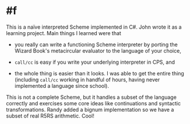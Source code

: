 \#f
===

This is a naïve interpreted Scheme implemented in C#.  John wrote it as a
learning project.  Main things I learned were that

- you really can write a functioning Scheme interpreter by porting the Wizard
  Book's metacircular evaluator to the language of your choice,

- `call/cc` is easy if you write your underlying interpreter in CPS, and

- the whole thing is easier than it looks.  I was able to get the entire thing
  (including `call/cc` working in handful of hours, having never implemented
  a language since school).

This is not a complete Scheme, but it handles a subset of the language correctly
and exercises some core ideas like continuations and syntactic transformations.
Randy added a bignum implementation so we have a subset of real R5RS arithmetic.
Cool!

